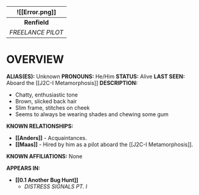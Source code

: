 
|  ![[Error.png]]   |
| :---------------: |
|   **Renfield**    |
| *FREELANCE PILOT* |

# **OVERVIEW**
**ALIAS(ES):** Unknown
**PRONOUNS:** He/Him
**STATUS:** Alive
**LAST SEEN:** Aboard the [[J2C-I Metamorphosis]]
**DESCRIPTION:**
- Chatty, enthusiastic tone
- Brown, slicked back hair
- Slim frame, stitches on cheek
- Seems to always be wearing shades and chewing some gum

**KNOWN RELATIONSHIPS:**
- **[[Anders]]** - Acquaintances.
- **[[Maas]]** - Hired by him as a pilot aboard the [[J2C-I Metamorphosis]].

**KNOWN AFFILIATIONS:** None

**APPEARS IN:**
- **[[0.1 Another Bug Hunt]]**
   - *DISTRESS SIGNALS PT. I*
